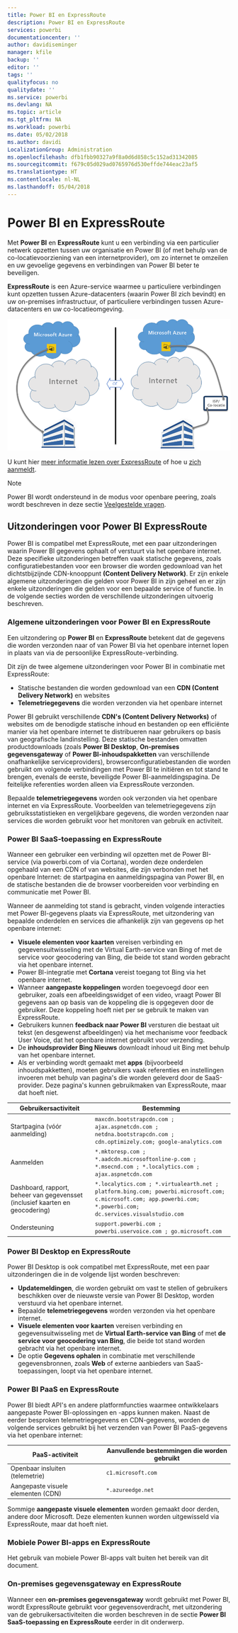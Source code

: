 ```yaml
---
title: Power BI en ExpressRoute
description: Power BI en ExpressRoute
services: powerbi
documentationcenter: ''
author: davidiseminger
manager: kfile
backup: ''
editor: ''
tags: ''
qualityfocus: no
qualitydate: ''
ms.service: powerbi
ms.devlang: NA
ms.topic: article
ms.tgt_pltfrm: NA
ms.workload: powerbi
ms.date: 05/02/2018
ms.author: davidi
LocalizationGroup: Administration
ms.openlocfilehash: dfb1fbb90327a9f8a0d6d858c5c152ad31342085
ms.sourcegitcommit: f679c05d029ad0765976d530effde744eac23af5
ms.translationtype: HT
ms.contentlocale: nl-NL
ms.lasthandoff: 05/04/2018
---
```

# <a name="power-bi-and-expressroute"></a>Power BI en ExpressRoute
Met **Power BI** en **ExpressRoute** kunt u een verbinding via een particulier netwerk opzetten tussen uw organisatie en Power BI (of met behulp van de co-locatievoorziening van een internetprovider), om zo internet te omzeilen en uw gevoelige gegevens en verbindingen van Power BI beter te beveiligen.

**ExpressRoute** is een Azure-service waarmee u particuliere verbindingen kunt opzetten tussen Azure-datacenters (waarin Power BI zich bevindt) en uw on-premises infrastructuur, of particuliere verbindingen tussen Azure-datacenters en uw co-locatieomgeving.

![](media/service-admin-power-bi-expressroute/pbi_expressroute_1.png)

U kunt hier [meer informatie lezen over ExpressRoute](https://azure.microsoft.com/services/expressroute/) of hoe u [zich aanmeldt](https://azure.microsoft.com/pricing/details/expressroute/).

> [!NOTE]
> Power BI wordt ondersteund in de modus voor openbare peering, zoals wordt beschreven in deze sectie [Veelgestelde vragen](https://docs.microsoft.com/azure/expressroute/expressroute-faqs).
> 
> 

## <a name="power-bi-expressroute-exceptions"></a>Uitzonderingen voor Power BI ExpressRoute
Power BI is compatibel met ExpressRoute, met een paar uitzonderingen waarin Power BI gegevens ophaalt of verstuurt via het openbare internet. Deze specifieke uitzonderingen betreffen vaak statische gegevens, zoals configuratiebestanden voor een browser die worden gedownload van het dichtstbijzijnde CDN-knooppunt **(Content Delivery Network)**. Er zijn enkele algemene uitzonderingen die gelden voor Power BI in zijn geheel en er zijn enkele uitzonderingen die gelden voor een bepaalde service of functie. In de volgende secties worden de verschillende uitzonderingen uitvoerig beschreven.

### <a name="overall-exceptions-to-power-bi-and-expressroute"></a>Algemene uitzonderingen voor Power BI en ExpressRoute
Een uitzondering op **Power BI** en **ExpressRoute** betekent dat de gegevens die worden verzonden naar of van Power BI via het openbare internet lopen in plaats van via de persoonlijke ExpressRoute-verbinding.

Dit zijn de twee algemene uitzonderingen voor Power BI in combinatie met ExpressRoute:

* Statische bestanden die worden gedownload van een **CDN (Content Delivery Network)** en websites
* **Telemetriegegevens** die worden verzonden via het openbare internet

Power BI gebruikt verschillende **CDN's (Content Delivery Networks)** of websites om de benodigde statische inhoud en bestanden op een efficiënte manier via het openbare internet te distribueren naar gebruikers op basis van geografische landinstelling. Deze statische bestanden omvatten productdownloads (zoals **Power BI Desktop**, **On-premises gegevensgateway** of **Power BI-inhoudspakketten** van verschillende onafhankelijke serviceproviders), browserconfiguratiebestanden die worden gebruikt om volgende verbindingen met Power BI te initiëren en tot stand te brengen, evenals de eerste, beveiligde Power BI-aanmeldingspagina. De feitelijke referenties worden alleen via ExpressRoute verzonden.   

Bepaalde **telemetriegegevens** worden ook verzonden via het openbare internet en via ExpressRoute. Voorbeelden van telemetriegegevens zijn gebruiksstatistieken en vergelijkbare gegevens, die worden verzonden naar services die worden gebruikt voor het monitoren van gebruik en activiteit.

### <a name="power-bi-saas-application-and-expressroute"></a>Power BI SaaS-toepassing en ExpressRoute
Wanneer een gebruiker een verbinding wil opzetten met de Power BI-service (via powerbi.com of via Cortana), worden deze onderdelen opgehaald van een CDN of van websites, die zijn verbonden met het openbare Internet: de startpagina en aanmeldingspagina van Power BI, en de statische bestanden die de browser voorbereiden voor verbinding en communicatie met Power BI.

Wanneer de aanmelding tot stand is gebracht, vinden volgende interacties met Power BI-gegevens plaats via ExpressRoute, met uitzondering van bepaalde onderdelen en services die afhankelijk zijn van gegevens op het openbare internet:

* **Visuele elementen voor kaarten** vereisen verbinding en gegevensuitwisseling met de Virtual Earth-service van Bing of met de service voor geocodering van Bing, die beide tot stand worden gebracht via het openbare internet.
* Power BI-integratie met **Cortana** vereist toegang tot Bing via het openbare internet.
* Wanneer **aangepaste koppelingen** worden toegevoegd door een gebruiker, zoals een afbeeldingswidget of een video, vraagt Power BI gegevens aan op basis van de koppeling die is opgegeven door de gebruiker. Deze koppeling hoeft niet per se gebruik te maken van ExpressRoute.
* Gebruikers kunnen **feedback naar Power BI** versturen die bestaat uit tekst (en desgewenst afbeeldingen) via het mechanisme voor feedback User Voice, dat het openbare internet gebruikt voor verzending.
* De **inhoudsprovider Bing Nieuws** downloadt inhoud uit Bing met behulp van het openbare internet.
* Als er verbinding wordt gemaakt met **apps** (bijvoorbeeld inhoudspakketten), moeten gebruikers vaak referenties en instellingen invoeren met behulp van pagina's die worden geleverd door de SaaS-provider. Deze pagina's kunnen gebruikmaken van ExpressRoute, maar dat hoeft niet.

| Gebruikersactiviteit | Bestemming |
| --- | --- |
| Startpagina (vóór aanmelding) |`maxcdn.bootstrapcdn.com ; ajax.aspnetcdn.com ; netdna.bootstrapcdn.com ; cdn.optimizely.com; google-analytics.com ` |
| Aanmelden |`*.mktoresp.com ; *.aadcdn.microsoftonline-p.com ; *.msecnd.com ; *.localytics.com ; ajax.aspnetcdn.com` |
| Dashboard, rapport, beheer van gegevensset (inclusief kaarten en geocodering) |`*.localytics.com ; *.virtualearth.net ; platform.bing.com; powerbi.microsoft.com; c.microsoft.com; app.powerbi.com; *.powerbi.com; dc.services.visualstudio.com ` |
| Ondersteuning |`support.powerbi.com ; powerbi.uservoice.com ; go.microsoft.com ` |

### <a name="power-bi-desktop-and-expressroute"></a>Power BI Desktop en ExpressRoute
Power BI Desktop is ook compatibel met ExpressRoute, met een paar uitzonderingen die in de volgende lijst worden beschreven:

* **Updatemeldingen**, die worden gebruikt om vast te stellen of gebruikers beschikken over de nieuwste versie van Power BI Desktop, worden verstuurd via het openbare internet.
* Bepaalde **telemetriegegevens** worden verzonden via het openbare internet.
* **Visuele elementen voor kaarten** vereisen verbinding en gegevensuitwisseling met de **Virtual Earth-service van Bing** of met **de service voor geocodering van Bing**, die beide tot stand worden gebracht via het openbare internet.
* De optie **Gegevens ophalen** in combinatie met verschillende gegevensbronnen, zoals **Web** of externe aanbieders van SaaS-toepassingen, loopt via het openbare internet.

### <a name="power-bi-paas-and-expressroute"></a>Power BI PaaS en ExpressRoute
Power BI biedt API's en andere platformfuncties waarmee ontwikkelaars aangepaste Power BI-oplossingen en -apps kunnen maken. Naast de eerder besproken telemetriegegevens en CDN-gegevens, worden de volgende services gebruikt bij het verzenden van Power BI PaaS-gegevens via het openbare internet:

| PaaS-activiteit | Aanvullende bestemmingen die worden gebruikt |
| --- | --- |
| Openbaar insluiten (telemetrie) |`c1.microsoft.com` |
| Aangepaste visuele elementen (CDN) |`*.azureedge.net` |

Sommige **aangepaste visuele elementen** worden gemaakt door derden, andere door Microsoft. Deze elementen kunnen worden uitgewisseld via ExpressRoute, maar dat hoeft niet.

### <a name="power-bi-mobile-and-expressroute"></a>Mobiele Power BI-apps en ExpressRoute
Het gebruik van mobiele Power BI-apps valt buiten het bereik van dit document.  

### <a name="on-premises-data-gateway-and-expressroute"></a>On-premises gegevensgateway en ExpressRoute
Wanneer een **on-premises gegevensgateway** wordt gebruikt met Power BI, wordt ExpressRoute gebruikt voor gegevensoverdracht, met uitzondering van de gebruikersactiviteiten die worden beschreven in de sectie **Power BI SaaS-toepassing en ExpressRoute** eerder in dit onderwerp.  


